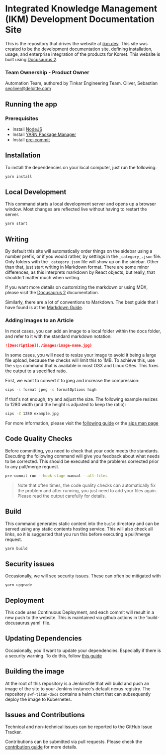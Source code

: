 # Integrated Knowledge Management (IKM) Development Documentation Site

This is the repository that drives the website at [ikm.dev](https://www.ikm.dev). This site was created to 
be the development documentation site, defining installation, usage, and enterprise integration of the products
for Komet.  This website is built using [Docusaurus 2](https://docusaurus.io/).

### Team Ownership - Product Owner
Automation Team, authored by Tinkar Engineering Team.
Oliver, Sebastian <seoliver@deloitte.com>

## Running the app

### Prerequisites

* Install [NodeJS](https://nodejs.org)
* Install [YARN Package Manager](https://yarnpkg.com/getting-started/install)
* Install [pre-commit](https://pre-commit.com/#install)

## Installation

To install the dependencies on your local computer, just run the following:

```bash
yarn install
```

## Local Development

This command starts a local development server and opens up a browser window. Most changes are reflected live without
having to restart the server.

```bash
yarn start
```

## Writing

By default this site will automatically order things on the sidebar using a number prefix, or if you would
rather, by settings in the `_category_.json` file.  Only folders with the `_category.json` file will show up
on the sidebar. Other than that, just start writing in Markdown format. There are some minor differences,
as this interprets markdown by React objects, but really, that shouldn't matter much when writing.

If you want more details on customizing the markdown or using MDX, please visit
the [Docusaurus 2](https://docusaurus.io/) documentation.

Similarly, there are a lot of conventions to Markdown.  The best guide that I have found is at the
[Markdown Guide](https://www.markdownguide.org).

### Adding Images to an Article

In most cases, you can add an image to a local folder within the docs folder, and refer to it with the standard
markdown notation:

```markdown
![Description](./images/image-name.jpg)
```

In some cases, you will need to resize your image to avoid it being a large file upload, because the checks will
limit this to 1MB. To achieve this, use the `sips` command that is available in most OSX and Linux OSes.  This
fixes the output to a specified ratio.

First, we want to convert it to jpeg and increase the compression:

```bash
sips -s format jpeg -s formatOptions high
```

If that's not enough, try and adjust the size.  The following example resizes to 1280 width (and the height is
adjusted to keep the ratio):

```bash
sips -Z 1280 example.jpg
```

For more information, please visit the [following guide][1] or the [sips man page][2]

## Code Quality Checks

Before committing, you need to check that your code meets the standards. Executing the following command will
give you feedback about what needs to be corrected.  This should be executed and the problems corrected prior to any
pull/merge request.

```bash
pre-commit run --hook-stage manual --all-files
```

> Note that often times, the code quality checks can automatically fix the problem and after running, you just need
> to add your files again.  Please read the output carefully for details.

## Build

This command generates static content into the `build` directory and can be served using any static contents hosting
service.  This will also check all links, so it is suggested that you run this before executing a pull/merge request.

```bash
yarn build
```

## Security issues

Occasionally, we will see security issues.  These can often be mitigated with

```shell
yarn upgrade
```

## Deployment

This code uses Continuous Deployment, and each commit will result in a new push to the website.  This is maintained via
github actions in the 'build-docusaurus.yaml' file.

## Updating Dependencies

Occasionally, you'll want to update your dependencies.  Especially if there is a security warning.  To do this, follow
[this guide][3]

## Building the image

At the root of this repository is a Jenkinsfile that will build and push an image of the site to
your Jenkins instance's default nexus registry. The repository `swf-titan-docs` contains a helm chart
that can subsequently deploy the image to Kubernetes.

[1]: <https://medium.com/shell-life/convert-images-for-web-using-the-sips-command-line-on-macosx-656c502a67a6>
[2]: <https://ss64.com/osx/sips.html>
[3]: <https://www.mend.io/free-developer-tools/blog/yarn-update/>

## Issues and Contributions

Technical and non-technical issues can be reported to the GitHub Issue Tracker.

Contributions can be submitted via pull requests. Please check the [contribution guide](docs/how-to-contribute.md) for more details.

